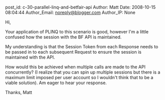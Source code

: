 post_id: c-30-parallel-linq-and-betfair-api
Author: Matt
Date: 2008-10-15 08:04:44
Author_Email: noreply@blogger.com
Author_IP: None

Hi,

Your application of PLINQ to this scenario is good, however I'm a little
confused how the session with the BF API is maintained.

My understanding is that the Session Token from each Response needs to be
passed in to each subsequent Request to ensure the session is maintained with
the API.

How would this be achieved when multiple calls are made to the API
concurrently? (I realize that you can spin up multiple sessions but there is a
maximum limit imposed per user account so I wouldn't think that to be a viable
solution). Am eager to hear your response.

Thanks,
Matt
